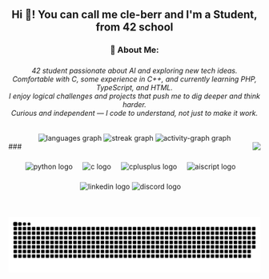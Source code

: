 <h2 align="center">Hi 👋! You can call me cle-berr and I'm a Student, from 42 school</h2>

###

<h3 align="center">💫 About Me:</h3>

###

<h6 align="center">42 student passionate about AI and exploring new tech ideas.<br>Comfortable with C, some experience in C++, and currently learning PHP, TypeScript, and HTML.<br>I enjoy logical challenges and projects that push me to dig deeper and think harder.<br>Curious and independent — I code to understand, not just to make it work.</h6>

###

<div align="center">
  <img src="https://github-readme-stats.vercel.app/api/top-langs?username=cle-berr&locale=en&hide_title=false&layout=compact&card_width=320&langs_count=5&theme=react&hide_border=false&order=2" height="150" alt="languages graph"  />
  <img src="https://nirzak-streak-stats.vercel.app/?user=cle-berr&theme=react&hide_border=false" height="150" alt="streak graph"  />
  <img src="https://github-readme-activity-graph.vercel.app/graph?username=cle-berr&radius=10&theme=react&area=true&order=5&color=77b6ed&point=ffffff&hide_border=false&hide_title=false" height="200" alt="activity-graph graph"  />
</div>
###

<img align="right" height="150" src="https://media1.tenor.com/m/8VxvqiNwvhwAAAAC/anime-rimuru.gif"  />

###

<div align="center">
  <img src="https://cdn.jsdelivr.net/gh/devicons/devicon/icons/python/python-original.svg" height="30" alt="python logo"  />
  <img width="12" />
  <img src="https://cdn.jsdelivr.net/gh/devicons/devicon/icons/c/c-original.svg" height="30" alt="c logo"  />
  <img width="12" />
  <img src="https://cdn.jsdelivr.net/gh/devicons/devicon/icons/cplusplus/cplusplus-original.svg" height="30" alt="cplusplus logo"  />
  <img width="12" />
  <img src="https://skillicons.dev/icons?i=aiscript" height="30" alt="aiscript logo"  />
</div>

###

<div align="center">
  <img src="https://img.shields.io/static/v1?message=LinkedIn&logo=linkedin&label=Cyprien%20Le%20Berre&color=0077B5&logoColor=white&labelColor=black&style=for-the-badge" height="35" alt="linkedin logo"  />
  <img src="https://img.shields.io/static/v1?message=Discord&logo=discord&label=_lnightmarel_&color=7289DA&logoColor=white&labelColor=black&style=for-the-badge" height="35" alt="discord logo"  />
</div>

###

<br clear="both">

<picture>
  <source media="(prefers-color-scheme: dark)" srcset="https://raw.githubusercontent.com/cle-berr/cle-berr/output/github-snake-dark.svg" />
  <source media="(prefers-color-scheme: light)" srcset="https://raw.githubusercontent.com/cle-berr/cle-berr/output/github-snake.svg" />
  <img alt="github-snake" src="https://raw.githubusercontent.com/cle-berr/cle-berr/output/github-snake.svg" />
</picture>

###

